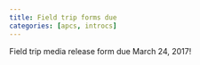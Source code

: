 ```yaml
---
title: Field trip forms due
categories: [apcs, introcs]
---
```

Field trip media release form due March 24, 2017!
